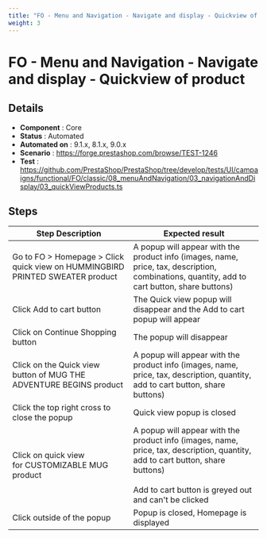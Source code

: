 ```yaml
---
title: "FO - Menu and Navigation - Navigate and display - Quickview of product"
weight: 3
---
```


# FO - Menu and Navigation - Navigate and display - Quickview of product
## Details
* **Component** : Core
* **Status** : Automated
* **Automated on** : 9.1.x, 8.1.x, 9.0.x
* **Scenario** : https://forge.prestashop.com/browse/TEST-1246
* **Test** : https://github.com/PrestaShop/PrestaShop/tree/develop/tests/UI/campaigns/functional/FO/classic/08_menuAndNavigation/03_navigationAndDisplay/03_quickViewProducts.ts

## Steps
| Step Description | Expected result |
| ----- | ----- |
| Go to FO > Homepage > Click quick view on HUMMINGBIRD PRINTED SWEATER product | A popup will appear with the product info (images, name, price, tax, description, combinations, quantity, add to cart button, share buttons) |
| Click Add to cart button | The Quick view popup will disappear and the Add to cart popup will appear |
| Click on Continue Shopping button | The popup will disappear |
| Click on the Quick view button of MUG THE ADVENTURE BEGINS product | A popup will appear with the product info (images, name, price, tax, description, quantity, add to cart button, share buttons) |
| Click the top right cross to close the popup | Quick view popup is closed |
| Click on quick view for CUSTOMIZABLE MUG product | A popup will appear with the product info (images, name, price, tax, description, quantity, add to cart button, share buttons)<br><br>Add to cart button is greyed out and can't be clicked |
| Click outside of the popup | Popup is closed, Homepage is displayed |
